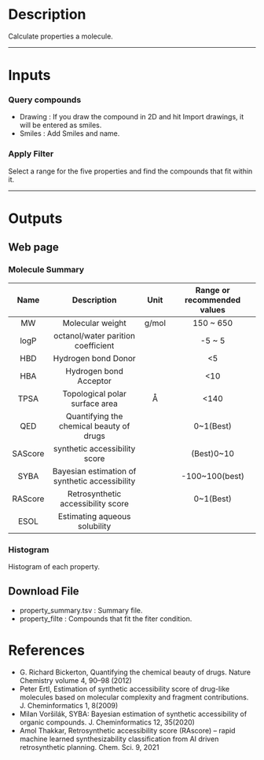 <!-- @format -->

# Description

Calculate properties a molecule.

---


# Inputs
### Query compounds
 - Drawing : If you draw the compound in 2D and hit Import drawings, it will be entered as smiles.
 - Smiles : Add Smiles and name.

### Apply Filter
Select a range for the five properties and find the compounds that fit within it.

---
# Outputs
## Web page
### Molecule Summary
|  Name   |                  Description                   | Unit  | Range or recommended values |
| :-----: | :--------------------------------------------: | :---: | :-------------------------: |
|   MW    |                Molecular weight                | g/mol |          150 ~ 650          |
|  logP   |       octanol/water parition coefficient       |       |           -5 ~ 5            |
|   HBD   |              Hydrogen bond Donor               |       |             <5              |
|   HBA   |             Hydrogen bond Acceptor             |       |             <10             |
|  TPSA   |         Topological polar surface area         |   Å   |            <140             |
|   QED   |    Quantifying the chemical beauty of drugs    |       |          0~1(Best)          |
| SAScore |         synthetic accessibility score          |       |         (Best)0~10          |
|  SYBA   | Bayesian estimation of synthetic accessibility |       |       -100~100(best)        |
| RAScore |       Retrosynthetic accessibility score       |       |          0~1(Best)          |
|  ESOL   |         Estimating aqueous solubility          |       |                             |

### Histogram
Histogram of each property.

## Download File
- property_summary.tsv : Summary file.
- property_filte : Compounds that fit the fiter condition.

# References

- G. Richard Bickerton, Quantifying the chemical beauty of drugs. Nature Chemistry volume 4, 90–98 (2012)
- Peter Ertl, Estimation of synthetic accessibility score of drug-like molecules based on molecular complexity and fragment contributions. J. Cheminformatics 1, 8(2009)
- Milan Voršilák, SYBA: Bayesian estimation of synthetic accessibility of organic compounds. J. Cheminformatics 12, 35(2020)
- Amol Thakkar, Retrosynthetic accessibility score (RAscore) – rapid machine learned synthesizability classification from AI driven retrosynthetic planning. Chem. Sci. 9, 2021
